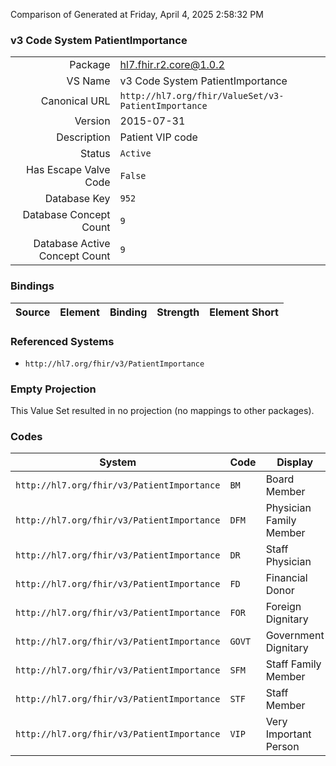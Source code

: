 Comparison of 
Generated at Friday, April 4, 2025 2:58:32 PM

### v3 Code System PatientImportance

|      |     |
| ---: | --- |
| Package | hl7.fhir.r2.core@1.0.2 |
| VS Name | v3 Code System PatientImportance |
| Canonical URL | `http://hl7.org/fhir/ValueSet/v3-PatientImportance` |
| Version | 2015-07-31 |
| Description | Patient VIP code |
| Status | `Active` |
| Has Escape Valve Code | `False` |
| Database Key | `952` |
| Database Concept Count | `9` |
| Database Active Concept Count | `9` |
### Bindings

| Source | Element | Binding | Strength | Element Short |
| ------ | ------- | ------- | -------- | ------------- |

### Referenced Systems

* `http://hl7.org/fhir/v3/PatientImportance`
### Empty Projection

This Value Set resulted in no projection (no mappings to other packages).

### Codes

| System | Code | Display |
| ------ | ---- | ------- |
| `http://hl7.org/fhir/v3/PatientImportance` | `BM` | Board Member |
| `http://hl7.org/fhir/v3/PatientImportance` | `DFM` | Physician Family Member |
| `http://hl7.org/fhir/v3/PatientImportance` | `DR` | Staff Physician |
| `http://hl7.org/fhir/v3/PatientImportance` | `FD` | Financial Donor |
| `http://hl7.org/fhir/v3/PatientImportance` | `FOR` | Foreign Dignitary |
| `http://hl7.org/fhir/v3/PatientImportance` | `GOVT` | Government Dignitary |
| `http://hl7.org/fhir/v3/PatientImportance` | `SFM` | Staff Family Member |
| `http://hl7.org/fhir/v3/PatientImportance` | `STF` | Staff Member |
| `http://hl7.org/fhir/v3/PatientImportance` | `VIP` | Very Important Person |
